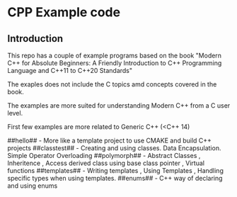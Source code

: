 # CPP Example code

## Introduction

This repo has a couple of example programs based on the book "Modern C++ for Absolute Beginners: A Friendly Introduction to C++ Programming Language and C++11 to C++20 Standards"

The exaples does not include the C topics amd concepts covered in the book.

The examples are more suited for understanding Modern C++ from a C user level.

First few examples are more related to Generic C++ (<C++ 14)

##hello## - More like a template project to use CMAKE and build C++ projects
##classtest## - Creating and using classes. Data Encapsulation. Simple Operator Overloading
##polymorph## - Abstract Classes , Inheritence , Access derived class using base class pointer , Virtual functions 
##templates## - Writing templates , Using Templates , Handling specific types when using templates.
##enums## - C++ way of declaring and using enums



